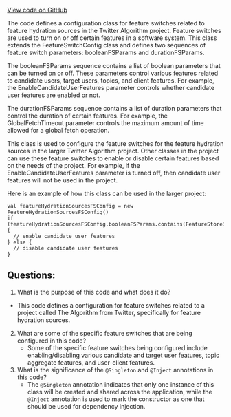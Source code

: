[View code on GitHub](https://github.com/misbahsy/the-algorithm/follow-recommendations-service/common/src/main/scala/com/twitter/follow_recommendations/common/feature_hydration/sources/FeatureHydrationSourcesFSConfig.scala)

The code defines a configuration class for feature switches related to feature hydration sources in the Twitter Algorithm project. Feature switches are used to turn on or off certain features in a software system. This class extends the FeatureSwitchConfig class and defines two sequences of feature switch parameters: booleanFSParams and durationFSParams. 

The booleanFSParams sequence contains a list of boolean parameters that can be turned on or off. These parameters control various features related to candidate users, target users, topics, and client features. For example, the EnableCandidateUserFeatures parameter controls whether candidate user features are enabled or not. 

The durationFSParams sequence contains a list of duration parameters that control the duration of certain features. For example, the GlobalFetchTimeout parameter controls the maximum amount of time allowed for a global fetch operation. 

This class is used to configure the feature switches for the feature hydration sources in the larger Twitter Algorithm project. Other classes in the project can use these feature switches to enable or disable certain features based on the needs of the project. For example, if the EnableCandidateUserFeatures parameter is turned off, then candidate user features will not be used in the project. 

Here is an example of how this class can be used in the larger project:

```
val featureHydrationSourcesFSConfig = new FeatureHydrationSourcesFSConfig()
if (featureHydrationSourcesFSConfig.booleanFSParams.contains(FeatureStoreSourceParams.EnableCandidateUserFeatures)) {
  // enable candidate user features
} else {
  // disable candidate user features
}
```
## Questions: 
 1. What is the purpose of this code and what does it do?
   - This code defines a configuration for feature switches related to a project called The Algorithm from Twitter, specifically for feature hydration sources.
2. What are some of the specific feature switches that are being configured in this code?
   - Some of the specific feature switches being configured include enabling/disabling various candidate and target user features, topic aggregate features, and user-client features.
3. What is the significance of the `@Singleton` and `@Inject` annotations in this code?
   - The `@Singleton` annotation indicates that only one instance of this class will be created and shared across the application, while the `@Inject` annotation is used to mark the constructor as one that should be used for dependency injection.